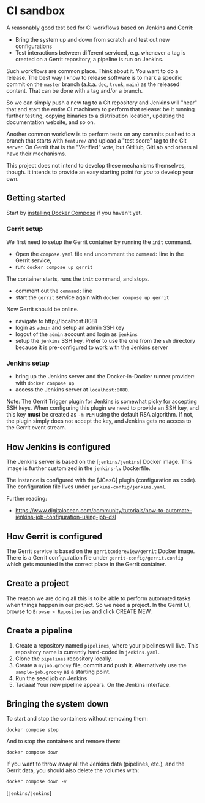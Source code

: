# CI sandbox

A reasonably good test bed for CI workflows based on Jenkins and Gerrit:

- Bring the system up and down from scratch and test out new configurations
- Test interactions between different serviced, e.g. whenever a tag is
  created on a Gerrit repository, a pipeline is run on Jenkins.

Such workflows are common place. Think about it. You want to do a release. The
best way I know to release software is to mark a specific commit on the `master`
branch (a.k.a. `dec`, `trunk`, `main`) as the released content. That can be done
with a tag and/or a branch.

So we can simply push a new tag to a Git repository and Jenkins will "hear" that
and start the entire CI machinery to perform that release: be it running further
testing, copying binaries to a distribution location, updating the documentation
website, and so on.

Another common workflow is to perform tests on any commits pushed to a branch
that starts with `feature/` and upload a "test score" tag to the Git server. On
Gerrit that is the "Verified" vote, but GitHub, GitLab and others all have their
mechanisms.

This project does not intend to develop these mechanisms themselves, though. It
intends to provide an easy starting point for _you_ to develop your own.

## Getting started

Start by [installing Docker Compose] if you haven't yet.

### Gerrit setup

We first need to setup the Gerrit container by running the `init` command.

- Open the `compose.yaml` file and uncomment the `command:` line in the Gerrit service,
- run: `docker compose up gerrit`

The container starts, runs the `init` command, and stops.

- comment out the `command:` line
- start the `gerrit` service again with `docker compose up gerrit`

Now Gerrit should be online.

- navigate to http://localhost:8081
- login as `admin` and setup an admin SSH key
- logout of the `admin` account and login as `jenkins`
- setup the `jenkins` SSH key. Prefer to use the one from the `ssh` directory
  because it is pre-configured to work with the Jenkins server

### Jenkins setup

- bring up the Jenkins server and the Docker-in-Docker runner provider: with
  `docker compose up`
- access the Jenkins server at `localhost:8080`.

Note: The Gerrit Trigger plugin for Jenkins is somewhat picky for accepting
SSH keys. When configuring this plugin we need to provide an SSH key, and this
key __must__ be created as `-m PEM` using the default RSA algorithm. If not,
the plugin simply does not accept the key, and Jenkins gets no access to the
Gerrit event stream.

## How Jenkins is configured

The Jenkins server is based on the [`jenkins/jenkins`] Docker image. This image is
further customized in the `jenkins-lv` Dockerfile.

The instance is configured with the [JCasC] plugin (configuration as code). The
configuration file lives under `jenkins-config/jenkins.yaml`.

Further reading:

- https://www.digitalocean.com/community/tutorials/how-to-automate-jenkins-job-configuration-using-job-dsl

## How Gerrit is configured

The Gerrit service is based on the `gerritcodereview/gerrit` Docker image. There
is a Gerrit configuration file under `gerrit-config/gerrit.config` which gets
mounted in the correct place in the Gerrit container.

## Create a project

The reason we are doing all this is to be able to perform automated tasks when
things happen in our project. So we need a project. In the Gerrit UI, browse to
`Browse > Repositories` and click CREATE NEW.

## Create a pipeline

1. Create a repository named `pipelines`, where your pipelines will live. This
   repository name is currently hard-coded in `jenkins.yaml`.
2. Clone the `pipelines` repository locally.
3. Create a `myjob.groovy` file, commit and push it. Alternatively use the
   `sample-job.groovy` as a starting point.
4. Run the seed job on Jenkins
5. Tadaaa! Your new pipeline appears. On the Jenkins interface.


## Bringing the system down

To start and stop the containers without removing them:

    docker compose stop

And to stop the containers and remove them:

    docker compose down

If you want to throw away all the Jenkins data (pipelines, etc.), and the Gerrit
data, you should also delete the volumes with:

    docker compose down -v



[installing Docker Compose]: https://docs.docker.com/compose/install/
[`jenkins/jenkins`]
